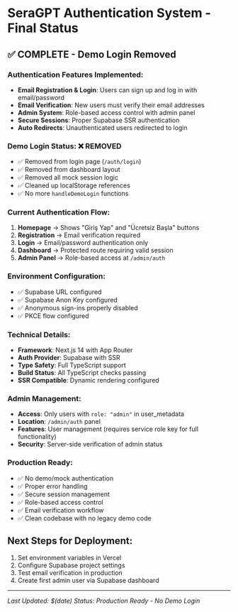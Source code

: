 # SeraGPT Authentication System - Final Status

## ✅ COMPLETE - Demo Login Removed

### Authentication Features Implemented:
- **Email Registration & Login**: Users can sign up and log in with email/password
- **Email Verification**: New users must verify their email addresses
- **Admin System**: Role-based access control with admin panel
- **Secure Sessions**: Proper Supabase SSR authentication
- **Auto Redirects**: Unauthenticated users redirected to login

### Demo Login Status: ❌ REMOVED
- ✅ Removed from login page (`/auth/login`)
- ✅ Removed from dashboard layout
- ✅ Removed all mock session logic
- ✅ Cleaned up localStorage references
- ✅ No more `handleDemoLogin` functions

### Current Authentication Flow:
1. **Homepage** → Shows "Giriş Yap" and "Ücretsiz Başla" buttons
2. **Registration** → Email verification required
3. **Login** → Email/password authentication only
4. **Dashboard** → Protected route requiring valid session
5. **Admin Panel** → Role-based access at `/admin/auth`

### Environment Configuration:
- ✅ Supabase URL configured
- ✅ Supabase Anon Key configured
- ✅ Anonymous sign-ins properly disabled
- ✅ PKCE flow configured

### Technical Details:
- **Framework**: Next.js 14 with App Router
- **Auth Provider**: Supabase with SSR
- **Type Safety**: Full TypeScript support
- **Build Status**: All TypeScript checks passing
- **SSR Compatible**: Dynamic rendering configured

### Admin Management:
- **Access**: Only users with `role: "admin"` in user_metadata
- **Location**: `/admin/auth` panel
- **Features**: User management (requires service role key for full functionality)
- **Security**: Server-side verification of admin status

### Production Ready:
- ✅ No demo/mock authentication
- ✅ Proper error handling
- ✅ Secure session management
- ✅ Role-based access control
- ✅ Email verification workflow
- ✅ Clean codebase with no legacy demo code

## Next Steps for Deployment:
1. Set environment variables in Vercel
2. Configure Supabase project settings
3. Test email verification in production
4. Create first admin user via Supabase dashboard

---
*Last Updated: $(date)*
*Status: Production Ready - No Demo Login*
